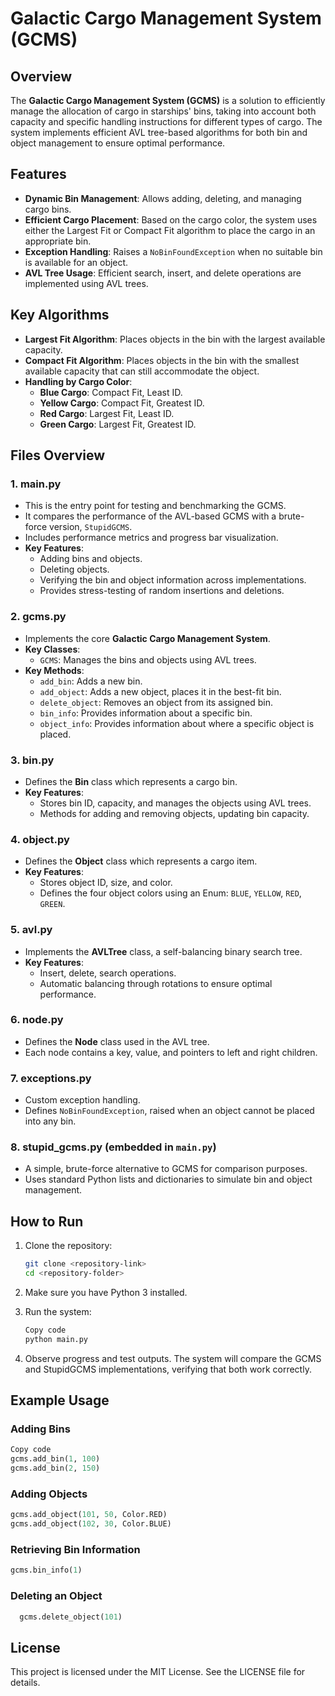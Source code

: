 # Galactic Cargo Management System (GCMS)

## Overview

The **Galactic Cargo Management System (GCMS)** is a solution to efficiently manage the allocation of cargo in starships' bins, taking into account both capacity and specific handling instructions for different types of cargo. The system implements efficient AVL tree-based algorithms for both bin and object management to ensure optimal performance.

## Features

- **Dynamic Bin Management**: Allows adding, deleting, and managing cargo bins.
- **Efficient Cargo Placement**: Based on the cargo color, the system uses either the Largest Fit or Compact Fit algorithm to place the cargo in an appropriate bin.
- **Exception Handling**: Raises a `NoBinFoundException` when no suitable bin is available for an object.
- **AVL Tree Usage**: Efficient search, insert, and delete operations are implemented using AVL trees.

## Key Algorithms

- **Largest Fit Algorithm**: Places objects in the bin with the largest available capacity.
- **Compact Fit Algorithm**: Places objects in the bin with the smallest available capacity that can still accommodate the object.
- **Handling by Cargo Color**: 
  - **Blue Cargo**: Compact Fit, Least ID.
  - **Yellow Cargo**: Compact Fit, Greatest ID.
  - **Red Cargo**: Largest Fit, Least ID.
  - **Green Cargo**: Largest Fit, Greatest ID.

## Files Overview

### 1. **main.py**
   - This is the entry point for testing and benchmarking the GCMS.
   - It compares the performance of the AVL-based GCMS with a brute-force version, `StupidGCMS`.
   - Includes performance metrics and progress bar visualization.
   - **Key Features**:
     - Adding bins and objects.
     - Deleting objects.
     - Verifying the bin and object information across implementations.
     - Provides stress-testing of random insertions and deletions.

### 2. **gcms.py**
   - Implements the core **Galactic Cargo Management System**.
   - **Key Classes**:
     - `GCMS`: Manages the bins and objects using AVL trees.
   - **Key Methods**:
     - `add_bin`: Adds a new bin.
     - `add_object`: Adds a new object, places it in the best-fit bin.
     - `delete_object`: Removes an object from its assigned bin.
     - `bin_info`: Provides information about a specific bin.
     - `object_info`: Provides information about where a specific object is placed.

### 3. **bin.py**
   - Defines the **Bin** class which represents a cargo bin.
   - **Key Features**:
     - Stores bin ID, capacity, and manages the objects using AVL trees.
     - Methods for adding and removing objects, updating bin capacity.

### 4. **object.py**
   - Defines the **Object** class which represents a cargo item.
   - **Key Features**:
     - Stores object ID, size, and color.
     - Defines the four object colors using an Enum: `BLUE`, `YELLOW`, `RED`, `GREEN`.

### 5. **avl.py**
   - Implements the **AVLTree** class, a self-balancing binary search tree.
   - **Key Features**:
     - Insert, delete, search operations.
     - Automatic balancing through rotations to ensure optimal performance.

### 6. **node.py**
   - Defines the **Node** class used in the AVL tree.
   - Each node contains a key, value, and pointers to left and right children.

### 7. **exceptions.py**
   - Custom exception handling.
   - Defines `NoBinFoundException`, raised when an object cannot be placed into any bin.

### 8. **stupid_gcms.py** (embedded in `main.py`)
   - A simple, brute-force alternative to GCMS for comparison purposes.
   - Uses standard Python lists and dictionaries to simulate bin and object management.

## How to Run

1. Clone the repository:
   ```bash
   git clone <repository-link>
   cd <repository-folder>
2. Make sure you have Python 3 installed.

3. Run the system:
   ```bash
   Copy code
   python main.py
   ```
4. Observe progress and test outputs. The system will compare the GCMS and StupidGCMS implementations, verifying that both work correctly.

## Example Usage
### Adding Bins
  ```python
  Copy code
  gcms.add_bin(1, 100)
  gcms.add_bin(2, 150)
  ```
### Adding Objects
  ```python
  gcms.add_object(101, 50, Color.RED)
  gcms.add_object(102, 30, Color.BLUE)
  ```
### Retrieving Bin Information
  ```python
  gcms.bin_info(1)
  ```
### Deleting an Object
  ```python
    gcms.delete_object(101)
  ```
## License
This project is licensed under the MIT License. See the LICENSE file for details.
